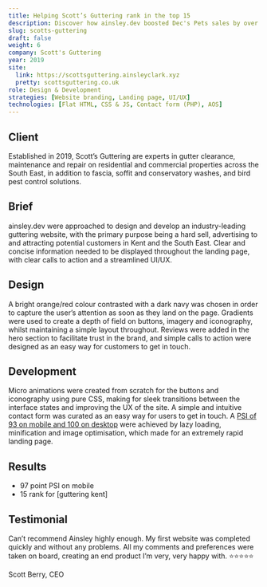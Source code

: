 ```yaml
---
title: Helping Scott’s Guttering rank in the top 15
description: Discover how ainsley.dev boosted Dec's Pets sales by over 200% with a fun, family-friendly designed website and e-commerce store.
slug: scotts-guttering
draft: false
weight: 6
company: Scott's Guttering
year: 2019
site:
  link: https://scottsguttering.ainsleyclark.xyz
  pretty: scottsguttering.co.uk
role: Design & Development
strategies: [Website branding, Landing page, UI/UX]
technologies: [Flat HTML, CSS & JS, Contact form (PHP), AOS]
---
```


## Client

Established in 2019, Scott’s Guttering are experts in gutter clearance, maintenance and repair on residential and
commercial properties across the South East, in addition to fascia, soffit and conservatory washes, and bird pest
control solutions.

## Brief

ainsley.dev were approached to design and develop an industry-leading guttering website, with the primary purpose being
a hard sell, advertising to and attracting potential customers in Kent and the South East. Clear and concise information
needed to be displayed throughout the landing page, with clear calls to action and a streamlined UI/UX.

## Design

A bright orange/red colour contrasted with a dark navy was chosen in order to capture the user’s attention as soon as
they land on the page. Gradients were used to create a depth of field on buttons, imagery and iconography, whilst
maintaining a simple layout throughout. Reviews were added in the hero section to facilitate trust in the brand, and
simple calls to action were designed as an easy way for customers to get in touch.

## Development

Micro animations were created from scratch for the buttons and iconography using pure CSS, making for sleek transitions
between the interface states and improving the UX of the site. A simple and intuitive contact form was curated as an
easy way for users to get in touch.
A [PSI of 93 on mobile and 100 on desktop](https://pagespeed.web.dev/report?url=https%3A%2F%2Fscottsguttering.co.uk%2F)
were achieved by lazy loading, minification and image optimisation, which made for an extremely rapid landing page.

## Results

- 97 point PSI on mobile
- 15 rank for [guttering kent]

## Testimonial

Can’t recommend Ainsley highly enough. My first website was completed quickly and without any problems. All my comments
and preferences were taken on board, creating an end product I’m very, very happy with. ⭐⭐⭐⭐⭐

Scott Berry, CEO

